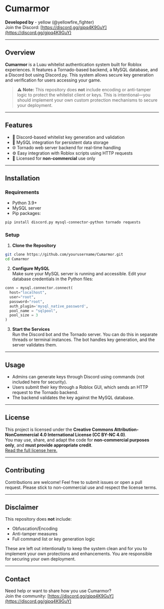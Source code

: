 # Cumarmor  
**Developed by** - yellow (@yellowfire_fighter)  
Join the Discord: [https://discord.gg/gjpq4K9GuY](https://discord.gg/gjpq4K9GuY)  

---

## Overview  
**Cumarmor** is a Luau whitelist authentication system built for Roblox experiences. It features a Tornado-based backend, a MySQL database, and a Discord bot using Discord.py. This system allows secure key generation and verification for users accessing your game.  

> ⚠️ **Note:** This repository does **not** include encoding or anti-tamper logic to protect the whitelist client or keys. This is intentional—you should implement your own custom protection mechanisms to secure your deployment.  

---

## Features  
- 🔐 Discord-based whitelist key generation and validation  
- 🧠 MySQL integration for persistent data storage  
- 🌐 Tornado web server backend for real-time handling  
- ⚙️ Easy integration with Roblox scripts using HTTP requests  
- 🚫 Licensed for **non-commercial** use only  

---

## Installation  

### Requirements  
- Python 3.9+  
- MySQL server  
- Pip packages:  
```bash
pip install discord.py mysql-connector-python tornado requests
```  

### Setup  

1. **Clone the Repository**  
```bash
git clone https://github.com/yourusername/Cumarmor.git  
cd Cumarmor
```  

2. **Configure MySQL**  
Make sure your MySQL server is running and accessible. Edit your database credentials in the Python files:  
```python
conn = mysql.connector.connect(
  host="localhost",
  user="root",
  password="root",
  auth_plugin='mysql_native_password',
  pool_name = "sqlpool",
  pool_size = 3
)
```  

3. **Start the Services**  
Run the Discord bot and the Tornado server. You can do this in separate threads or terminal instances. The bot handles key generation, and the server validates them.

---

## Usage  
- Admins can generate keys through Discord using commands (not included here for security).  
- Users submit their key through a Roblox GUI, which sends an HTTP request to the Tornado backend.  
- The backend validates the key against the MySQL database.  

---

## License  
This project is licensed under the **Creative Commons Attribution-NonCommercial 4.0 International License (CC BY-NC 4.0)**.  
You may use, share, and adapt the code for **non-commercial purposes only**, and **must provide appropriate credit**.  
[Read the full license here.](https://creativecommons.org/licenses/by-nc/4.0/)  

---

## Contributing  
Contributions are welcome! Feel free to submit issues or open a pull request. Please stick to non-commercial use and respect the license terms.  

---

## Disclaimer  
This repository does **not** include:  
- Obfuscation/Encoding  
- Anti-tamper measures  
- Full command list or key generation logic  

These are left out intentionally to keep the system clean and for you to implement your own protections and enhancements. You are responsible for securing your own deployment.  

---

## Contact  
Need help or want to share how you use Cumarmor?  
Join the community: [https://discord.gg/gjpq4K9GuY](https://discord.gg/gjpq4K9GuY)
